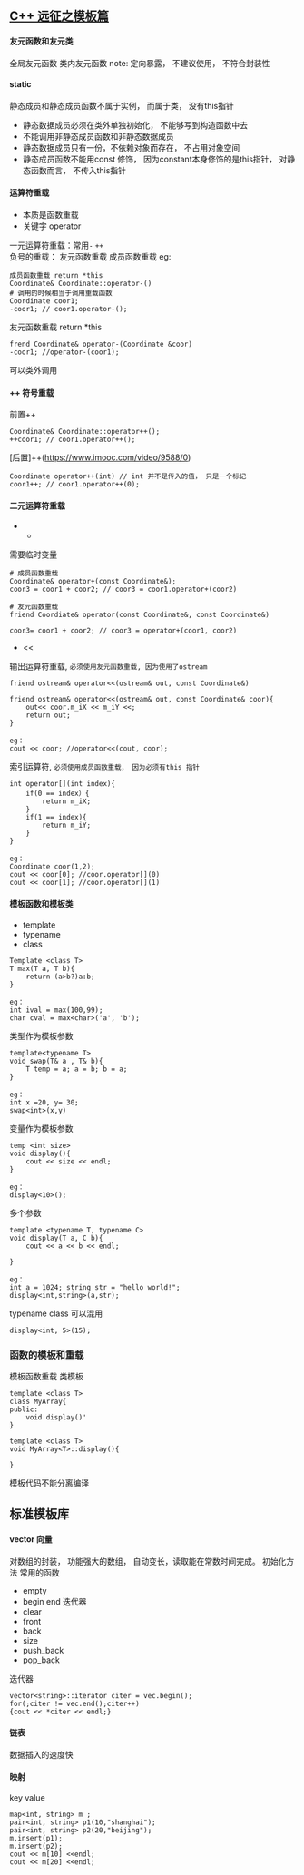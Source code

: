 
## [C++ 远征之模板篇](https://www.imooc.com/learn/477)

#### 友元函数和友元类
全局友元函数
类内友元函数
note: 定向暴露， 不建议使用， 不符合封装性

#### static
静态成员和静态成员函数不属于实例， 而属于类， 没有this指针

- 静态数据成员必须在类外单独初始化， 不能够写到构造函数中去
- 不能调用非静态成员函数和非静态数据成员
- 静态数据成员只有一份，不依赖对象而存在， 不占用对象空间
- 静态成员函数不能用const 修饰， 因为constant本身修饰的是this指针， 对静态函数而言， 不传入this指针


#### 运算符重载

- 本质是函数重载
- 关键字 operator 

一元运算符重载：常用`-` `++`  
负号的重载： 
    友元函数重载
    成员函数重载
eg:
```
成员函数重载 return *this
Coordinate& Coordinate::operator-()
# 调用的时候相当于调用重载函数
Coordinate coor1;
-coor1; // coor1.operator-();
```
友元函数重载 return *this
```
frend Coordinate& operator-(Coordinate &coor)
-coor1; //operator-(coor1);
```
可以类外调用

#### ++ 符号重载
前置++

```
Coordinate& Coordinate::operator++();
++coor1; // coor1.operator++();
```
[后置]++(https://www.imooc.com/video/9588/0)
```
Coordinate operator++(int) // int 并不是传入的值， 只是一个标记
coor1++; // coor1.operator++(0);
```
#### 二元运算符重载

- + 

需要临时变量
```
# 成员函数重载
Coordinate& operator+(const Coordinate&);
coor3 = coor1 + coor2; // coor3 = coor1.operator+(coor2)

# 友元函数重载
friend Coordiate& operator(const Coordinate&, const Coordinate&)

coor3= coor1 + coor2; // coor3 = operator+(coor1, coor2)
```
-  <<

输出运算符重载, `必须使用友元函数重载, 因为使用了ostream`
```
friend ostream& operator<<(ostream& out, const Coordinate&)

friend ostream& operator<<(ostream& out, const Coordinate& coor){
    out<< coor.m_iX << m_iY <<;
    return out;
}

eg：
cout << coor; //operator<<(cout, coor);
```

索引运算符, `必须使用成员函数重载， 因为必须有this 指针`

```
int operator[](int index){
    if(0 == index）{
        return m_iX;
    }
    if(1 == index){
        return m_iY;
    }
}

eg：
Coordinate coor(1,2);
cout << coor[0]; //coor.operator[](0)
cout << coor[1]; //coor.operator[](1)
```


#### 模板函数和模板类
- template 
- typename 
- class

```
Template <class T>
T max(T a, T b){
    return (a>b?)a:b;
}

eg：
int ival = max(100,99);
char cval = max<char>('a', 'b');
```
类型作为模板参数
```
template<typename T>
void swap(T& a , T& b){
    T temp = a; a = b; b = a;
}

eg：
int x =20, y= 30;
swap<int>(x,y)
```
变量作为模板参数
```
temp <int size>
void display(){
    cout << size << endl;
}

eg：
display<10>();
```
多个参数
```
template <typename T, typename C>
void display(T a, C b){
    cout << a << b << endl;

}

eg：
int a = 1024; string str = "hello world!";
display<int,string>(a,str);
```
typename class 可以混用
```
display<int, 5>(15);
```

### 函数的模板和重载

模板函数重载
类模板
```
template <class T>
class MyArray{
public:
    void display()'
}

template <class T>
void MyArray<T>::display(){

}

```
模板代码不能分离编译


## 标准模板库
#### vector 向量

对数组的封装， 功能强大的数组， 自动变长，读取能在常数时间完成。
初始化方法
常用的函数
- empty
- begin end 迭代器
- clear
- front 
- back
- size
- push_back
- pop_back

迭代器
```
vector<string>::iterator citer = vec.begin();
for(;citer != vec.end();citer++)
{cout << *citer << endl;}
```

#### 链表

数据插入的速度快
#### 映射
key value
```
map<int, string> m ;
pair<int, string> p1(10,"shanghai");
pair<int, string> p2(20,"beijing");
m,insert(p1);
m.insert(p2);
cout << m[10] <<endl;
cout << m[20] <<endl;
```